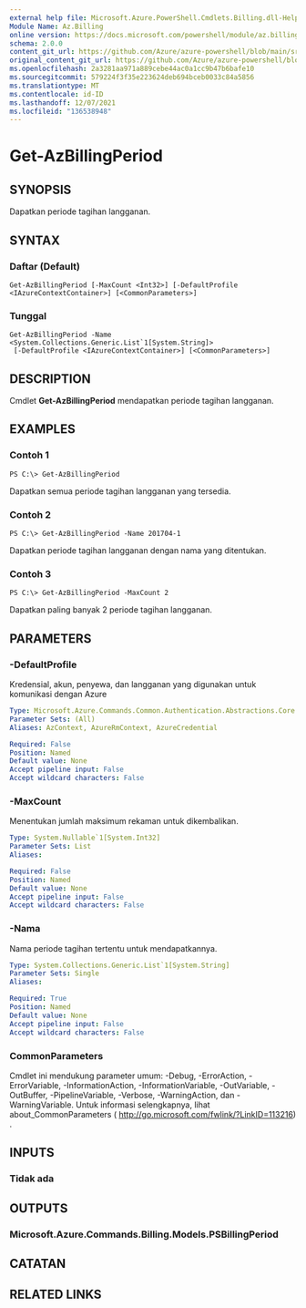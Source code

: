 ```yaml
---
external help file: Microsoft.Azure.PowerShell.Cmdlets.Billing.dll-Help.xml
Module Name: Az.Billing
online version: https://docs.microsoft.com/powershell/module/az.billing/get-azbillingperiod
schema: 2.0.0
content_git_url: https://github.com/Azure/azure-powershell/blob/main/src/Billing/Billing/help/Get-AzBillingPeriod.md
original_content_git_url: https://github.com/Azure/azure-powershell/blob/main/src/Billing/Billing/help/Get-AzBillingPeriod.md
ms.openlocfilehash: 2a3281aa971a889cebe44ac0a1cc9b47b6bafe10
ms.sourcegitcommit: 579224f3f35e223624deb694bceb0033c84a5856
ms.translationtype: MT
ms.contentlocale: id-ID
ms.lasthandoff: 12/07/2021
ms.locfileid: "136538948"
---
```

# Get-AzBillingPeriod

## SYNOPSIS
Dapatkan periode tagihan langganan.

## SYNTAX

### Daftar (Default)
```
Get-AzBillingPeriod [-MaxCount <Int32>] [-DefaultProfile <IAzureContextContainer>] [<CommonParameters>]
```

### Tunggal
```
Get-AzBillingPeriod -Name <System.Collections.Generic.List`1[System.String]>
 [-DefaultProfile <IAzureContextContainer>] [<CommonParameters>]
```

## DESCRIPTION
Cmdlet **Get-AzBillingPeriod** mendapatkan periode tagihan langganan.

## EXAMPLES

### Contoh 1
```
PS C:\> Get-AzBillingPeriod
```

Dapatkan semua periode tagihan langganan yang tersedia.

### Contoh 2
```
PS C:\> Get-AzBillingPeriod -Name 201704-1
```

Dapatkan periode tagihan langganan dengan nama yang ditentukan.

### Contoh 3
```
PS C:\> Get-AzBillingPeriod -MaxCount 2
```

Dapatkan paling banyak 2 periode tagihan langganan.

## PARAMETERS

### -DefaultProfile
Kredensial, akun, penyewa, dan langganan yang digunakan untuk komunikasi dengan Azure

```yaml
Type: Microsoft.Azure.Commands.Common.Authentication.Abstractions.Core.IAzureContextContainer
Parameter Sets: (All)
Aliases: AzContext, AzureRmContext, AzureCredential

Required: False
Position: Named
Default value: None
Accept pipeline input: False
Accept wildcard characters: False
```

### -MaxCount
Menentukan jumlah maksimum rekaman untuk dikembalikan.

```yaml
Type: System.Nullable`1[System.Int32]
Parameter Sets: List
Aliases:

Required: False
Position: Named
Default value: None
Accept pipeline input: False
Accept wildcard characters: False
```

### -Nama
Nama periode tagihan tertentu untuk mendapatkannya.

```yaml
Type: System.Collections.Generic.List`1[System.String]
Parameter Sets: Single
Aliases:

Required: True
Position: Named
Default value: None
Accept pipeline input: False
Accept wildcard characters: False
```

### CommonParameters
Cmdlet ini mendukung parameter umum: -Debug, -ErrorAction, -ErrorVariable, -InformationAction, -InformationVariable, -OutVariable, -OutBuffer, -PipelineVariable, -Verbose, -WarningAction, dan -WarningVariable. Untuk informasi selengkapnya, lihat about_CommonParameters ( http://go.microsoft.com/fwlink/?LinkID=113216) .

## INPUTS

### Tidak ada

## OUTPUTS

### Microsoft.Azure.Commands.Billing.Models.PSBillingPeriod

## CATATAN

## RELATED LINKS
